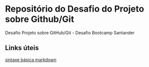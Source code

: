 # Repositório do Desafio do Projeto sobre Github/Git
Desafio Projeto sobre GitHub/Git - Desafio Bootcamp Santander 

## Links úteis
[sintaxe básica markdown](https://www.markdownguide.org/basic-syntax/)
